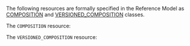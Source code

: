 The following resources are formally specified in the Reference Model as [COMPOSITION](https://specifications.openehr.org/releases/RM/latest/ehr.html#_composition_class) and [VERSIONED_COMPOSITION](https://specifications.openehr.org/releases/RM/latest/ehr.html#_versioned_composition_class) classes.
<div class="mb-5"></div>

The `COMPOSITION` resource:
<SchemaDefinition schemaRef="#/components/schemas/Composition" />

The `VERSIONED_COMPOSITION` resource:
<SchemaDefinition schemaRef="#/components/schemas/VersionedComposition" />
